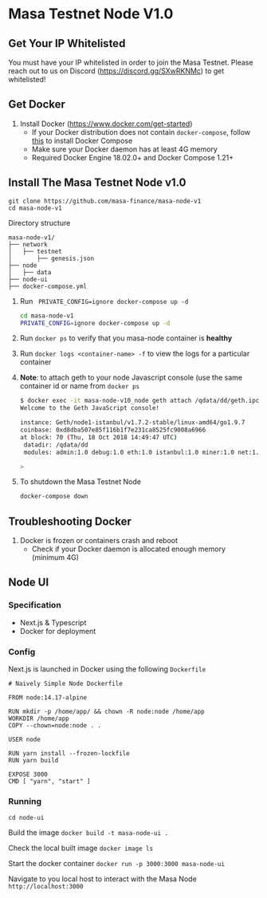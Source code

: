 # Masa Testnet Node V1.0

## Get Your IP Whitelisted
You must have your IP whitelisted in order to join the Masa Testnet. Please reach out to us on Discord (https://discord.gg/SXwRKNMc) to get whitelisted!

## Get Docker
1. Install Docker (https://www.docker.com/get-started)
    - If your Docker distribution does not contain `docker-compose`, follow [this](https://docs.docker.com/compose/install/) to install Docker Compose
    - Make sure your Docker daemon has at least 4G memory
    - Required Docker Engine 18.02.0+ and Docker Compose 1.21+


## Install The Masa Testnet Node v1.0

```
git clone https://github.com/masa-finance/masa-node-v1
cd masa-node-v1
```
Directory structure
```
masa-node-v1/
├── network
│   ├── testnet
│       ├── genesis.json
├── node
│   ├── data
├── node-ui
├── docker-compose.yml
```


1. Run ` PRIVATE_CONFIG=ignore docker-compose up -d`
   ```sh
   cd masa-node-v1
   PRIVATE_CONFIG=ignore docker-compose up -d
   ```
1. Run `docker ps` to verify that you masa-node container is **healthy**
1. Run `docker logs <container-name> -f` to view the logs for a particular container

1. __Note__: to attach geth to your node Javascript console (use the same container id or name from `docker ps`
   ```sh
   $ docker exec -it masa-node-v10_node geth attach /qdata/dd/geth.ipc
   Welcome to the Geth JavaScript console!

   instance: Geth/node1-istanbul/v1.7.2-stable/linux-amd64/go1.9.7
   coinbase: 0xd8dba507e85f116b1f7e231ca8525fc9008a6966
   at block: 70 (Thu, 18 Oct 2018 14:49:47 UTC)
    datadir: /qdata/dd
    modules: admin:1.0 debug:1.0 eth:1.0 istanbul:1.0 miner:1.0 net:1.0 personal:1.0 rpc:1.0 txpool:1.0 web3:1.0

   > 
   ```
1. To shutdown the Masa Testnet Node
   ```sh
   docker-compose down
   ```

## Troubleshooting Docker
1. Docker is frozen or containers crash and reboot
    - Check if your Docker daemon is allocated enough memory (minimum 4G)

## Node UI
### Specification
- Next.js & Typescript
- Docker for deployment
### Config
Next.js is launched in Docker using the following `Dockerfile`

```
# Naively Simple Node Dockerfile

FROM node:14.17-alpine

RUN mkdir -p /home/app/ && chown -R node:node /home/app
WORKDIR /home/app
COPY --chown=node:node . .

USER node

RUN yarn install --frozen-lockfile
RUN yarn build

EXPOSE 3000
CMD [ "yarn", "start" ]
```
### Running
`cd node-ui`

Build the image
`docker build -t masa-node-ui .`

Check the local built image
`docker image ls`

Start the docker container
`docker run -p 3000:3000 masa-node-ui`

Navigate to you local host to interact with the Masa Node
`http://localhost:3000`